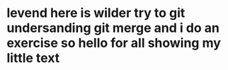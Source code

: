 # levend here is wilder try to git undersanding  git merge and i do an exercise  so hello for all showing my little text
